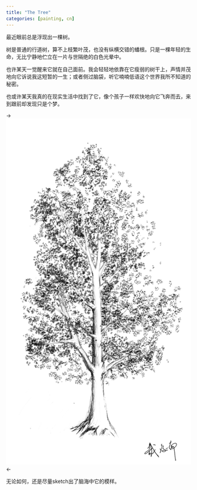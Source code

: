 ```yaml
---
title: "The Tree"
categories: [painting, cn]
---
```


最近眼前总是浮现出一棵树。

树是普通的行道树，算不上枝繁叶茂，也没有纵横交错的蟠根。只是一棵年轻的生命，无比宁静地伫立在一片与世隔绝的白色光晕中。

也许某天一觉醒来它就在自己面前。我会轻轻地依靠在它瘦弱的树干上，声情并茂地向它诉说我这短暂的一生；或者侧过脑袋，听它喃喃低语这个世界我所不知道的秘密。

也或许某天我真的在现实生活中找到了它，像个孩子一样欢快地向它飞奔而去，来到跟前却发现只是个梦。

->![](/images/tree-small.png)<-

无论如何，还是尽量sketch出了脑海中它的模样。
